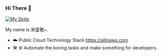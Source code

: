 
### Hi There 👋

[![My Skills](https://skillicons.dev/icons?i=ansible,aws,docker,kubernetes,azure,bash,vim,vscode,powershell,git,py,django,fastapi,nuxtjs,go,md,github,gitlab,jenkins,maven,grafana,prometheus,linux,mysql,mongodb,nginx,postman&perline=10)](https://skillicons.dev)

My name is 宋童靴~.

- :cloud: Public Cloud Technology Stack https://allinaws.com
- 🛠️ ⚙️ Automate the boring tasks and make something for developers.





